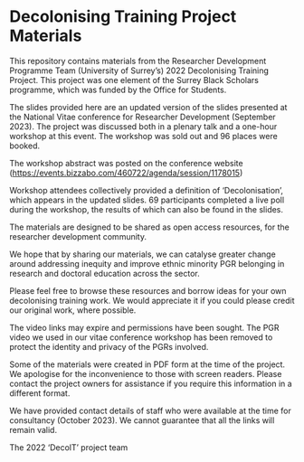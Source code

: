 # Decolonising Training Project Materials

This repository contains materials from the Researcher Development Programme Team (University of Surrey’s) 2022 Decolonising Training Project. This project was one element of the Surrey Black Scholars programme, which was funded by the Office for Students.

The slides provided here are an updated version of the slides presented at the National Vitae conference for Researcher Development (September 2023). The project was discussed both in a plenary talk and a one-hour workshop at this event. The workshop was sold out and 96 places were booked.

The workshop abstract was posted on the conference website (https://events.bizzabo.com/460722/agenda/session/1178015)

Workshop attendees collectively provided a definition of ‘Decolonisation’, which appears in the updated slides. 69 participants completed a live poll during the workshop, the results of which can also be found in the slides.

The materials are designed to be shared as open access resources, for the researcher development community.

We hope that by sharing our materials, we can catalyse greater change around addressing inequity and improve ethnic minority PGR belonging in research and doctoral education across the sector.

Please feel free to browse these resources and borrow ideas for your own decolonising training work. We would appreciate it if you could please credit our original work, where possible.

The video links may expire and permissions have been sought. The PGR video we used in our vitae conference workshop has been removed to protect the identity and privacy of the PGRs involved.

Some of the materials were created in PDF form at the time of the project. We apologise for the inconvenience to those with screen readers. Please contact the project owners for assistance if you require this information in a different format.

We have provided contact details of staff who were available at the time for consultancy (October 2023). We cannot guarantee that all the links will remain valid.

The 2022 ‘DecolT’ project team

